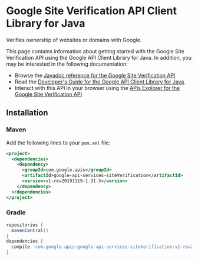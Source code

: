 # Google Site Verification API Client Library for Java

Verifies ownership of websites or domains with Google.

This page contains information about getting started with the Google Site Verification API
using the Google API Client Library for Java. In addition, you may be interested
in the following documentation:

* Browse the [Javadoc reference for the Google Site Verification API][javadoc]
* Read the [Developer's Guide for the Google API Client Library for Java][google-api-client].
* Interact with this API in your browser using the [APIs Explorer for the Google Site Verification API][api-explorer]

## Installation

### Maven

Add the following lines to your `pom.xml` file:

```xml
<project>
  <dependencies>
    <dependency>
      <groupId>com.google.apis</groupId>
      <artifactId>google-api-services-siteVerification</artifactId>
      <version>v1-rev20191119-1.31.5</version>
    </dependency>
  </dependencies>
</project>
```

### Gradle

```gradle
repositories {
  mavenCentral()
}
dependencies {
  compile 'com.google.apis:google-api-services-siteVerification:v1-rev20191119-1.31.5'
}
```

[javadoc]: https://googleapis.dev/java/google-api-services-siteVerification/latest/index.html
[google-api-client]: https://github.com/googleapis/google-api-java-client/
[api-explorer]: https://developers.google.com/apis-explorer/#p/siteVerification/v1/
